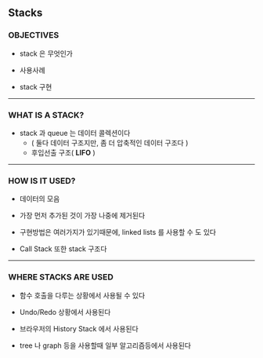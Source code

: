 ## Stacks

### OBJECTIVES

- stack 은 무엇인가


- 사용사례


- stack 구현

--- 

### WHAT IS A STACK?

- stack 과 queue 는 데이터 콜렉션이다
  - ( 둘다 데이터 구조지만, 좀 더 압축적인 데이터 구조다 )
  - 후입선출 구조( **LIFO** )

---

### HOW IS IT USED?

- 데이터의 모음


- 가장 먼저 추가된 것이 가장 나중에 제거된다


- 구현방법은 여러가지가 있기때문에, linked lists 를 사용할 수 도 있다


- Call Stack 또한 stack 구조다

---

### WHERE STACKS ARE USED

- 함수 호출을 다루는 상황에서 사용될 수 있다


- Undo/Redo 상황에서 사용된다


- 브라우저의 History Stack 에서 사용된다


- tree 나 graph 등을 사용할때 일부 알고리즘등에서 사용된다
